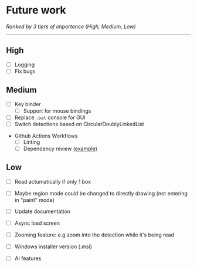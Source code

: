 # Future work
*Ranked by 3 tiers of importance (High, Medium, Low)*

---
## High
- [ ] Logging
- [ ] Fix bugs
## Medium
- [ ] Key binder
  - [ ] Support for mouse bindings
- [ ] Replace `.bat` console for GUI
- [ ] Switch detections based on CircularDoublyLinkedList
- Github Actions Workflows
    - [ ] Linting
    - [ ] Dependency review [(example)](https://github.com/badges/shields/blob/master/.github/workflows/enforce-dependency-review.yml)
## Low
  - [ ] Read actumatically if  only 1 box
  - [ ] Maybe region mode could be changed to directly drawing (not entering in "paint" mode)
  - [ ] Update documentation
  - [ ] Async load screen
  - [ ] Zooming feature: e.g zoom into the detection while it's being read
  - [ ] Windows installer version (.msi)
  - [ ] AI features


